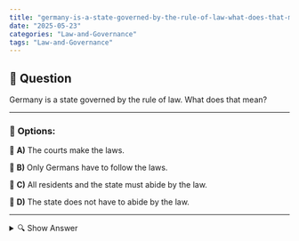 ```yaml
---
title: "germany-is-a-state-governed-by-the-rule-of-law-what-does-that-mean"
date: "2025-05-23"
categories: "Law-and-Governance"
tags: "Law-and-Governance"
---
```


## 📌 **Question**

Germany is a state governed by the rule of law. What does that mean?



---

### 📝 **Options:**

🔘 **A)** The courts make the laws.

🔘 **B)** Only Germans have to follow the laws.

🔘 **C)** All residents and the state must abide by the law.

🔘 **D)** The state does not have to abide by the law.

---

<details>
  <summary>🔍 Show Answer</summary>

  <p>
💡  <b>Correct Answer:</b>  c
  </p>
  <p>
    📖<b>Explanation:</b>
    
  </p>
</details>

